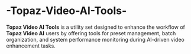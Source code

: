 # -Topaz-Video-AI-Tools-
 **Topaz Video AI Tools** is a utility set designed to enhance the workflow of **Topaz Video AI** users by offering tools for preset management, batch organization, and system performance monitoring during AI-driven video enhancement tasks.
